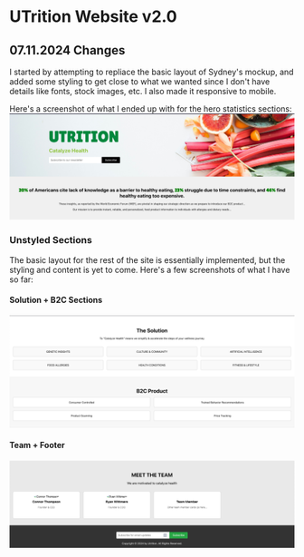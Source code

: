 # UTrition Website v2.0

## 07.11.2024 Changes
I started by attempting to repliace the basic layout of Sydney's mockup, and added some styling to get close to what we wanted since I don't have details like fonts, stock images, etc. I also made it responsive to mobile.

Here's a screenshot of what I ended up with for the hero statistics sections:
![alt text](./repo-assets/header-and-stats.png)

### Unstyled Sections
The basic layout for the rest of the site is essentially implemented, but the styling and content is yet to come. Here's a few screenshots of what I have so far:

#### Solution + B2C Sections
![alt text](./repo-assets/solution-and-b2c.png)

#### Team + Footer
![alt text](./repo-assets/team-and-footer.png)

